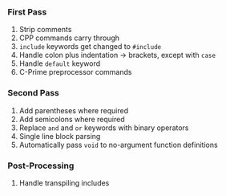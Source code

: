 ### First Pass
1. Strip comments
2. CPP commands carry through
3. `include` keywords get changed to `#include`
4. Handle colon plus indentation -> brackets, except with `case`
5. Handle `default` keyword
8. C-Prime preprocessor commands

### Second Pass
1. Add parentheses where required
2. Add semicolons where required
3. Replace `and` and `or` keywords with binary operators
4. Single line block parsing
5. Automatically pass `void` to no-argument function definitions

### Post-Processing
1. Handle transpiling includes
